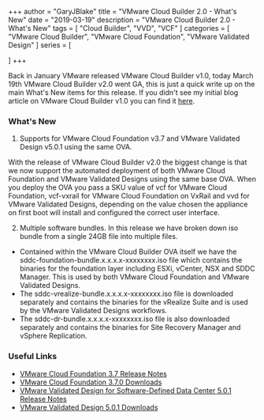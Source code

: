 +++
author = "GaryJBlake"
title = "VMware Cloud Builder 2.0 - What's New"
date = "2019-03-19"
description = "VMware Cloud Builder 2.0 - What's New"
tags = [
    "Cloud Builder",
    "VVD",
    "VCF"
]
categories = [
    "VMware Cloud Builder",
    "VMware Cloud Foundation",
    "VMware Validated Design"
]
series = [

]
+++

Back in January VMware released VMware Cloud Builder v1.0, today March 19th VMware Cloud Builder v2.0 went GA, this is just a quick write up on the main What's New items for this release. If you didn't see my initial blog article on VMware Cloud Builder v1.0 you can find it [here](/archive/2019/cb-vvd-automation).

### What's New

1. Supports for VMware Cloud Foundation v3.7 and VMware Validated Design v5.0.1 using the same OVA.

With the release of VMware Cloud Builder v2.0 the biggest change is that we now support the automated deployment of both VMware Cloud Foundation and VMware Validated Designs using the same base OVA. When you deploy the OVA you pass a SKU value of vcf for VMware Cloud Foundation, vcf-vxrail for VMware Cloud Foundation on VxRail and vvd for VMware Validated Designs, depending on the value chosen the appliance on first boot will install and configured the correct user interface.

2. Multiple software bundles. In this release we have broken down iso bundle from a single 24GB file into multiple files.

- Contained within the VMware Cloud Builder OVA itself we have the sddc-foundation-bundle.x.x.x.x-xxxxxxxx.iso file which contains the binaries for the foundation layer including ESXi, vCenter, NSX and SDDC Manager. This is used by both VMware Cloud Foundation and VMware Validated Designs.
- The sddc-vrealize-bundle.x.x.x.x-xxxxxxxx.iso file is downloaded separately and contains the binaries for the vRealize Suite and is used by the VMware Validated Designs workflows.
- The sddc-dr-bundle.x.x.x.x-xxxxxxxx.iso file is also downloaded separately and contains the binaries for Site Recovery Manager and vSphere Replication.

### Useful Links

- [VMware Cloud Foundation 3.7 Release Notes](https://docs.vmware.com/en/VMware-Cloud-Foundation/3.7/rn/VMware-Cloud-Foundation-37-Release-Notes.html)
- [VMware Cloud Foundation 3.7.0 Downloads](https://my.vmware.com/web/vmware/details?downloadGroup=VCF370&productId=865&rPId=31418)
- [VMware Validated Design for Software-Defined Data Center 5.0.1 Release Notes](https://docs.vmware.com/en/VMware-Validated-Design/5.0.1/rn/vmware-validated-design-501-release-notes.html)
- [VMware Validated Design 5.0.1 Downloads](https://my.vmware.com/group/vmware/details?downloadGroup=VVD501&productId=845&rPId=31419)